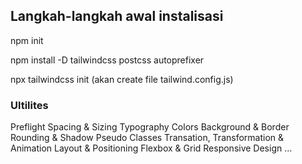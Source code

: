 ## Langkah-langkah awal instalisasi

npm init

npm install -D tailwindcss postcss autoprefixer

npx tailwindcss init (akan create file tailwind.config.js)

### Ultilites

Preflight
Spacing & Sizing
Typography
Colors
Background & Border
Rounding & Shadow
Pseudo Classes
Transation, Transformation & Animation
Layout & Positioning
Flexbox & Grid
Responsive Design
...
